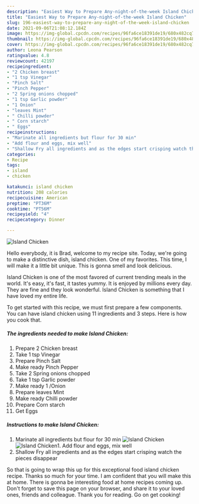 ```yaml
---
description: "Easiest Way to Prepare Any-night-of-the-week Island Chicken"
title: "Easiest Way to Prepare Any-night-of-the-week Island Chicken"
slug: 196-easiest-way-to-prepare-any-night-of-the-week-island-chicken
date: 2021-09-06T21:08:12.184Z
image: https://img-global.cpcdn.com/recipes/96fa6ce18391de19/680x482cq70/island-chicken-recipe-main-photo.jpg
thumbnail: https://img-global.cpcdn.com/recipes/96fa6ce18391de19/680x482cq70/island-chicken-recipe-main-photo.jpg
cover: https://img-global.cpcdn.com/recipes/96fa6ce18391de19/680x482cq70/island-chicken-recipe-main-photo.jpg
author: Leona Pearson
ratingvalue: 4.8
reviewcount: 42197
recipeingredient:
- "2 Chicken breast"
- "1 tsp Vinegar"
- "Pinch Salt"
- "Pinch Pepper"
- "2 Spring onions chopped"
- "1 tsp Garlic powder"
- "1 Onion"
- "leaves Mint"
- " Chilli powder"
- " Corn starch"
- " Eggs"
recipeinstructions:
- "Marinate all ingredients but flour for 30 min"
- "Add flour and eggs, mix well"
- "Shallow Fry all ingredients and as the edges start crisping watch the pieces disappear"
categories:
- Recipe
tags:
- island
- chicken

katakunci: island chicken 
nutrition: 208 calories
recipecuisine: American
preptime: "PT36M"
cooktime: "PT56M"
recipeyield: "4"
recipecategory: Dinner

---
```



![Island Chicken](https://img-global.cpcdn.com/recipes/96fa6ce18391de19/680x482cq70/island-chicken-recipe-main-photo.jpg)

Hello everybody, it is Brad, welcome to my recipe site. Today, we're going to make a distinctive dish, island chicken. One of my favorites. This time, I will make it a little bit unique. This is gonna smell and look delicious.

Island Chicken is one of the most favored of current trending meals in the world. It's easy, it's fast, it tastes yummy. It is enjoyed by millions every day. They are fine and they look wonderful. Island Chicken is something that I have loved my entire life.




To get started with this recipe, we must first prepare a few components. You can have island chicken using 11 ingredients and 3 steps. Here is how you cook that.

<!--inarticleads1-->

##### The ingredients needed to make Island Chicken:

1. Prepare 2 Chicken breast
1. Take 1 tsp Vinegar
1. Prepare Pinch Salt
1. Make ready Pinch Pepper
1. Take 2 Spring onions chopped
1. Take 1 tsp Garlic powder
1. Make ready 1 /Onion
1. Prepare leaves Mint
1. Make ready  Chilli powder
1. Prepare  Corn starch
1. Get  Eggs




<!--inarticleads2-->

##### Instructions to make Island Chicken:

1. Marinate all ingredients but flour for 30 min
<img src="https://img-global.cpcdn.com/steps/4eda48c853b1c1a7/160x128cq70/island-chicken-recipe-step-1-photo.jpg" alt="Island Chicken"><img src="https://img-global.cpcdn.com/steps/4dea431f4c7238cd/160x128cq70/island-chicken-recipe-step-1-photo.jpg" alt="Island Chicken">1. Add flour and eggs, mix well
1. Shallow Fry all ingredients and as the edges start crisping watch the pieces disappear




So that is going to wrap this up for this exceptional food island chicken recipe. Thanks so much for your time. I am confident that you will make this at home. There is gonna be interesting food at home recipes coming up. Don't forget to save this page on your browser, and share it to your loved ones, friends and colleague. Thank you for reading. Go on get cooking!
